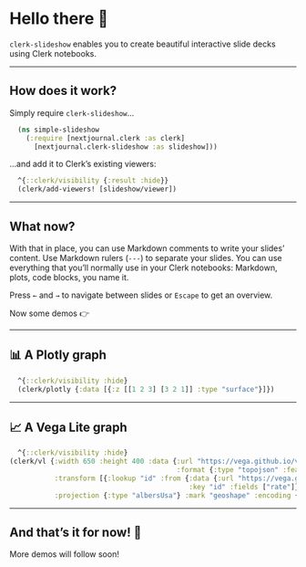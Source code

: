 # Hello there 👋

`clerk-slideshow` enables you to create beautiful interactive slide decks
using Clerk notebooks.

---

## How does it work?

Simply require `clerk-slideshow`…

```clojure
  (ns simple-slideshow
    (:require [nextjournal.clerk :as clerk]
      [nextjournal.clerk-slideshow :as slideshow]))
```

…and add it to Clerk’s existing viewers:

```clojure
  ^{::clerk/visibility {:result :hide}}
  (clerk/add-viewers! [slideshow/viewer])
```

---

## What now?

With that in place, you can use Markdown comments to write your slides’ content.
Use Markdown rulers (`---`) to separate your slides. You can use everything that
you’ll normally use in your Clerk notebooks:
Markdown, plots, code blocks, you name it.

Press `←` and `→` to navigate between slides or `Escape` to get an overview.

Now some demos 👉

---

## 📊 A Plotly graph

```clojure
  ^{::clerk/visibility :hide}
  (clerk/plotly {:data [{:z [[1 2 3] [3 2 1]] :type "surface"}]})
```

---

## 📈 A Vega Lite graph

```clojure
  ^{::clerk/visibility :hide}
(clerk/vl {:width 650 :height 400 :data {:url "https://vega.github.io/vega-datasets/data/us-10m.json"
                                         :format {:type "topojson" :feature "counties"}}
           :transform [{:lookup "id" :from {:data {:url "https://vega.github.io/vega-datasets/data/unemployment.tsv"}
                                            :key "id" :fields ["rate"]}}]
           :projection {:type "albersUsa"} :mark "geoshape" :encoding {:color {:field "rate" :type "quantitative"}}})
```

---

## And that’s it for now! 👋

More demos will follow soon!
